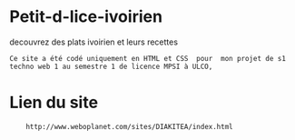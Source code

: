 # Petit-d-lice-ivoirien
decouvrez des plats ivoirien et leurs recettes 

    Ce site a été codé uniquement en HTML et CSS  pour  mon projet de s1 techno web 1 au semestre 1 de licence MPSI à ULCO,

# Lien du site 
```bash
    http://www.weboplanet.com/sites/DIAKITEA/index.html
```
